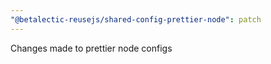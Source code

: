 ```yaml
---
"@betalectic-reusejs/shared-config-prettier-node": patch
---
```


Changes made to prettier node configs
